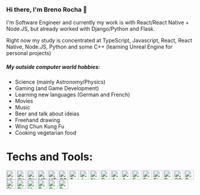 ### Hi there, I'm Breno Rocha 👋 

<div align='left'>

I'm Software Engineer and currently my work is with React/React Native + Node.JS, but already worked with Django/Python and Flask.
<br>

Right now my study is concentrated at TypeScript, Javascript, React, React Native, Node.JS, Python and some C++ (learning Unreal Engine for personal projects)

</div>

##### My outside computer world hobbies:
- Science (mainly Astronomy/Physics)
- Gaming (and Game Development)
- Learning new languages (German and French)
- Movies
- Music
- Beer and talk about ideias
- Freehand drawing
- Wing Chun Kung Fu
- Cooking vegetarian food

# Techs and Tools: 
<img align="left" alt="Ubuntu" height="25" src="https://raw.githubusercontent.com/git-BR/git-BR/master/icons/ubuntu.svg" />
<img align="left" alt="Git" height="25" src="https://raw.githubusercontent.com/git-BR/git-BR/master/icons/git-icon.svg" />
<img align="left" alt="GitHub" height="25" src="https://raw.githubusercontent.com/git-BR/git-BR/master/icons/github-icon.svg" />
<img align="left" alt="VSCode" height="25" src="https://raw.githubusercontent.com/git-BR/git-BR/master/icons/visual-studio-code.svg" />
<img align="left" alt="HTML5" height="25" src="https://raw.githubusercontent.com/git-BR/git-BR/master/icons/html-5.svg" />
<img align="left" alt="CSS3" height="25" src="https://raw.githubusercontent.com/git-BR/git-BR/master/icons/css-3.svg" />
<img align="left" alt="TypeScript" height="25" src="https://raw.githubusercontent.com/git-BR/git-BR/master/icons/typescript-icon.svg" />
<img align="left" alt="Javascript" height="25" src="https://raw.githubusercontent.com/git-BR/git-BR/master/icons/javascript.svg" />
<img align="left" alt="NodeJS" height="25" src="https://raw.githubusercontent.com/git-BR/git-BR/master/icons/nodejs-icon.svg" />
<img align="left" alt="Docker" height="25" src="https://raw.githubusercontent.com/git-BR/git-BR/master/icons/docker-icon.svg" />
<img align="left" alt="Android" height="25" src="https://raw.githubusercontent.com/git-BR/git-BR/master/icons/android-icon.svg" />
<img align="left" alt="AppStore" height="25" src="https://raw.githubusercontent.com/git-BR/git-BR/master/icons/apple-app-store.svg" />
<img align="left" alt="Expo" height="25" src="https://raw.githubusercontent.com/git-BR/git-BR/master/icons/expo.svg" />
<img align="left" alt="Figma" height="25" src="https://raw.githubusercontent.com/git-BR/git-BR/master/icons/figma.svg" />
<img align="left" alt="Firefox" height="25" src="https://raw.githubusercontent.com/git-BR/git-BR/master/icons/firefox.svg" />
<img align="left" alt="React" height="25" src="https://raw.githubusercontent.com/git-BR/git-BR/master/icons/react.svg" />
<img align="left" alt="SQL" height="25" src="https://raw.githubusercontent.com/git-BR/git-BR/master/icons/sql-file-format-symbol.svg" />
<img align="left" alt="Python" height="25" src="https://raw.githubusercontent.com/git-BR/git-BR/master/icons/python.svg" />
<img align="left" alt="Flask" height="25" src="https://raw.githubusercontent.com/git-BR/git-BR/master/icons/
flask.svg " />
<img align="left" alt="Django" height="25" src="https://raw.githubusercontent.com/git-BR/git-BR/master/icons/django.svg" />
<img align="left" alt="Heroku" height="25" src="https://raw.githubusercontent.com/git-BR/git-BR/master/icons/graphql.svg" />
<img align="left" alt="Python" height="25" src="https://raw.githubusercontent.com/git-BR/git-BR/master/icons/postman.svg" />
<img align="left" alt="C++" height="25" src="https://raw.githubusercontent.com/git-BR/git-BR/master/icons/c-plusplus.svg" />
<img align="left" alt="Python" height="25" src="https://raw.githubusercontent.com/git-BR/git-BR/master/icons/Unreal_Engine_4_logo_and_wordmark.svg" />

<!--
**git-BR/git-BR** is a ✨ _special_ ✨ repository because its `README.md` (this file) appears on your GitHub profile.

Here are some ideas to get you started:

- 🔭 I’m currently working on ...
- 🌱 I’m currently learning ...
- 👯 I’m looking to collaborate on ...
- 🤔 I’m looking for help with ...
- 💬 Ask me about ...
- 📫 How to reach me: ...
- 😄 Pronouns: ...
- ⚡ Fun fact: ...
-->
